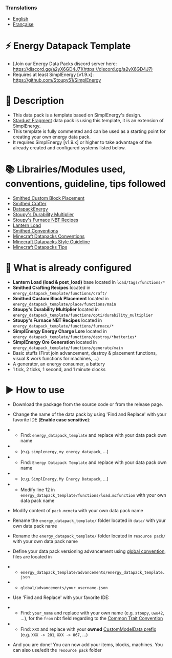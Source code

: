 ### Translations
* [English](https://github.com/Stoupy51/Energy-Datapack-Template/blob/master/README.md)
* [Française](https://github.com/Stoupy51/Energy-Datapack-Template/blob/master/README.fr.md)



# ⚡ Energy Datapack Template
- [Join our Energy Data Packs discord server here: https://discord.gg/a2yX6GD4J7](https://discord.gg/a2yX6GD4J7)
- Requires at least SimplEnergy [v1.9.x]: https://github.com/Stoupy51/SimplEnergy



# 📖 Description
- This data pack is a template based on SimplEnergy's design.
- [Stardust Fragment](https://www.planetminecraft.com/data-pack/stardust-fragment/) data pack is using this template, it is an extension of SimplEnergy.
- This template is fully commented and can be used as a starting point for creating your own energy data pack.
- It requires SimplEnergy [v1.9.x] or higher to take advantage of the already created and configured systems listed below.



# 📚 Librairies/Modules used, conventions, guideline, tips followed
- [Smithed Custom Block Placement](https://wiki.smithed.dev/libraries/smithed-crafter)
- [Smithed Crafter](https://wiki.smithed.dev/libraries/smithed-crafter)
- [DatapackEnergy](https://github.com/ICY105/DatapackEnergy)
- [Stoupy's Durability Multiplier](https://github.com/Stoupy51/DurabilityMultiplier)
- [Stoupy's Furnace NBT Recipes](https://github.com/Stoupy51/FurnaceNbtRecipes)
- [Lantern Load](https://github.com/LanternMC/load)
- [Smithed Conventions](https://wiki.smithed.dev/conventions)
- [Minecraft Datapacks Conventions](https://mc-datapacks.github.io/en/conventions/index.html)
- [Minecraft Datapacks Style Guideline](https://mc-datapacks.github.io/en/style_guideline/index.html)
- [Minecraft Datapacks Tips](https://mc-datapacks.github.io/en/tips/index.html)



# 🔧 What is already configured
- **Lantern Load (load & post_load)**		base located in `load/tags/functions/*`
- **Smithed Crafting Recipes**				located in `energy_datapack_template/functions/craft/`
- **Smithed Custom Block Placement**		located in `energy_datapack_template/place/functions/main`
- **Stoupy's Durability Multiplier**		located in `energy_datapack_template/functions/opti/durability_multiplier`
- **Stoupy's Furnace NBT Recipes**			located in `energy_datapack_template/functions/furnace/*`
- **SimplEnergy Energy Charge Lore**		located in `energy_datapack_template/functions/destroy/*batteries*`
- **SimplEnergy Ore Generation**			located in `energy_datapack_template/functions/generate/main`
- Basic stuffs (First join advancement, destroy & placement functions, visual & work functions for machines, ...)
- A generator, an energy consumer, a battery
- 1 tick, 2 ticks, 1 second, and 1 minute clocks



# ▶️ How to use
- Download the package from the source code or from the release page.

- Change the name of the data pack by using 'Find and Replace' with your favorite IDE (**Enable case sensitive**):
- - Find: `energy_datapack_template` and replace with your data pack own name
- - (e.g. `simplenergy`, `my_energy_datapack`, ...)
- - Find: `Energy Datapack Template` and replace with your data pack own name
- - (e.g. `SimplEnergy`, `My Energy Datapack`, ...)
- - Modify line 12 in `energy_datapack_template/functions/load.mcfunction` with your own data pack name

- Modify content of `pack.mcmeta` with your own data pack name

- Rename the `energy_datapack_template/` folder located in `data/` with your own data pack name
- Rename the `energy_datapack_template/` folder located in `resource pack/` with your own data pack name

- Define your data pack versioning advancement using [global convention](https://mc-datapacks.github.io/en/conventions/datapack_advancement.html), files are located in
- - `energy_datapack_template/advancements/energy_datapack_template.json`
- - `global/advancements/your_username.json`

- Use 'Find and Replace' with your favorite IDE:
- - Find: `your_name` and replace with your own name (e.g. `stoupy`, `uwu42`, ...), for the `from` nbt field regarding to the [Common Trait Convention](https://mc-datapacks.github.io/en/conventions/common_trait.html)
- - Find: `XXX` and replace with your **owned** [CustomModelData prefix](https://wiki.smithed.dev/conventions/cmd-prefixing) (e.g. `XXX -> 201`, `XXX -> 067`, ...)

- And you are done!
You can now add your items, blocks, machines. You can also use/edit the `resource pack` folder

